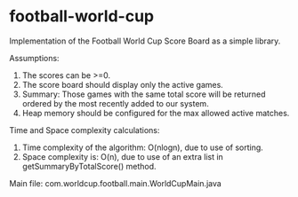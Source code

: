 # football-world-cup
Implementation of the Football World Cup Score Board as a simple library.


Assumptions: 
1. The scores can be >=0.
2. The score board should display only the active games. 
3. Summary: Those games with the same total score
will be returned ordered by the most recently added to our system.
4. Heap memory should be configured for the max allowed active matches.

Time and Space complexity calculations: 
1. Time complexity of the algorithm: O(nlogn), due to use of sorting. 
2. Space complexity is: O(n), due to use of an extra list in getSummaryByTotalScore() method.

Main file: com.worldcup.football.main.WorldCupMain.java